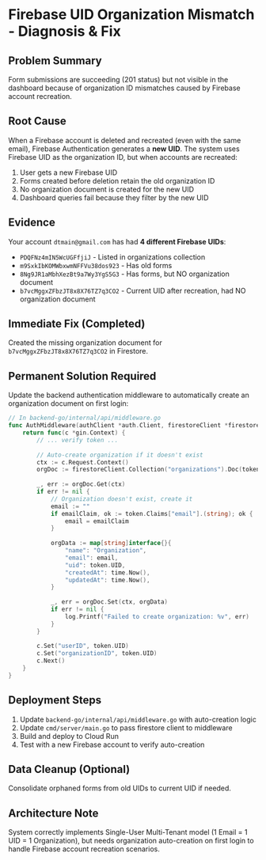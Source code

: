# Firebase UID Organization Mismatch - Diagnosis & Fix

## Problem Summary
Form submissions are succeeding (201 status) but not visible in the dashboard because of organization ID mismatches caused by Firebase account recreation.

## Root Cause
When a Firebase account is deleted and recreated (even with the same email), Firebase Authentication generates a **new UID**. The system uses Firebase UID as the organization ID, but when accounts are recreated:

1. User gets a new Firebase UID
2. Forms created before deletion retain the old organization ID
3. No organization document is created for the new UID
4. Dashboard queries fail because they filter by the new UID

## Evidence
Your account `dtmain@gmail.com` has had **4 different Firebase UIDs**:
- `PDQFNz4mIN5WcUGFfjiJ` - Listed in organizations collection
- `m9SxkIbKOMWbxwmNFFVu38dos923` - Has old forms
- `8Ng9JR1aMbhXezBt9a7Wy3YgS5G3` - Has forms, but NO organization document
- `b7vcMggxZFbzJT8x8X76TZ7q3CO2` - Current UID after recreation, had NO organization document

## Immediate Fix (Completed)
Created the missing organization document for `b7vcMggxZFbzJT8x8X76TZ7q3CO2` in Firestore.

## Permanent Solution Required
Update the backend authentication middleware to automatically create an organization document on first login:

```go
// In backend-go/internal/api/middleware.go
func AuthMiddleware(authClient *auth.Client, firestoreClient *firestore.Client) gin.HandlerFunc {
    return func(c *gin.Context) {
        // ... verify token ...
        
        // Auto-create organization if it doesn't exist
        ctx := c.Request.Context()
        orgDoc := firestoreClient.Collection("organizations").Doc(token.UID)
        
        _, err := orgDoc.Get(ctx)
        if err != nil {
            // Organization doesn't exist, create it
            email := ""
            if emailClaim, ok := token.Claims["email"].(string); ok {
                email = emailClaim
            }
            
            orgData := map[string]interface{}{
                "name": "Organization",
                "email": email,
                "uid": token.UID,
                "createdAt": time.Now(),
                "updatedAt": time.Now(),
            }
            
            _, err = orgDoc.Set(ctx, orgData)
            if err != nil {
                log.Printf("Failed to create organization: %v", err)
            }
        }
        
        c.Set("userID", token.UID)
        c.Set("organizationID", token.UID)
        c.Next()
    }
}
```

## Deployment Steps
1. Update `backend-go/internal/api/middleware.go` with auto-creation logic
2. Update `cmd/server/main.go` to pass firestore client to middleware
3. Build and deploy to Cloud Run
4. Test with a new Firebase account to verify auto-creation

## Data Cleanup (Optional)
Consolidate orphaned forms from old UIDs to current UID if needed.

## Architecture Note
System correctly implements Single-User Multi-Tenant model (1 Email = 1 UID = 1 Organization), but needs organization auto-creation on first login to handle Firebase account recreation scenarios.